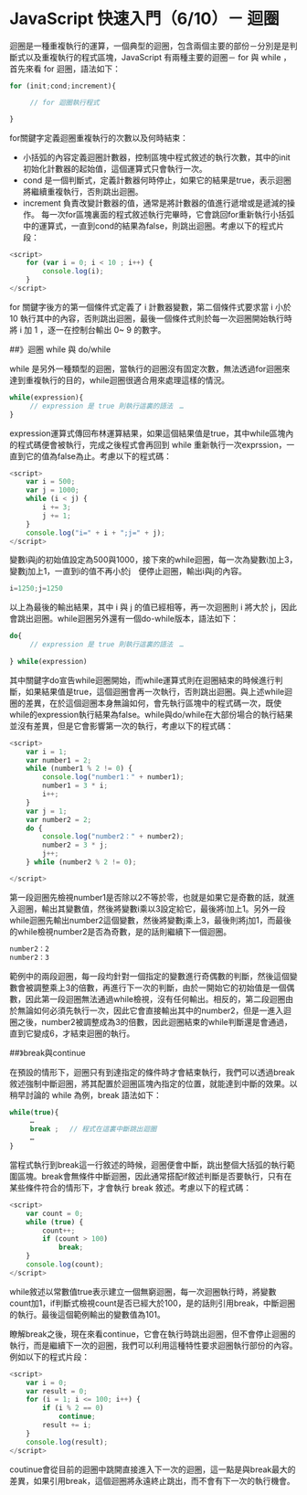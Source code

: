 # JavaScript 快速入門（6/10）－ 迴圈


迴圈是一種重複執行的運算，一個典型的迴圈，包含兩個主要的部份－分別是是判斷式以及重複執行的程式區塊，JavaScript 有兩種主要的迴圈－ for 與 while ，首先來看 for 迴圈，語法如下：

```js
for (init;cond;increment){

     // for 迴圈執行程式

}
```

for關鍵字定義迴圈重複執行的次數以及何時結束：
- 小括弧的內容定義迴圈計數器，控制區塊中程式敘述的執行次數，其中的init初始化計數器的起始值，這個運算式只會執行一次。
- cond 是一個判斷式，定義計數器何時停止，如果它的結果是true，表示迴圈將繼續重複執行，否則跳出迴圈。
- increment 負責改變計數器的值，通常是將計數器的值進行遞增或是遞減的操作。
每一次for區塊裏面的程式敘述執行完畢時，它會跳回for重新執行小括弧中的運算式，一直到cond的結果為false，則跳出迴圈。考慮以下的程式片段：

```js
<script>
    for (var i = 0; i < 10 ; i++) {
        console.log(i);
    }
</script>
```

for 關鍵字後方的第一個條件式定義了 i 計數器變數，第二個條件式要求當 i 小於 10 執行其中的內容，否則跳出迴圈，最後一個條件式則於每一次迴圈開始執行時將 i 加 1 ，逐一在控制台輸出 0~ 9 的數字。

##》迴圈 while 與 do/while

while 是另外一種類型的迴圈，當執行的迴圈沒有固定次數，無法透過for迴圈來達到重複執行的目的，while迴圈很適合用來處理這樣的情況。

```js
while(expression){ 
     // expression 是 true 則執行這裏的語法　…　
}
```

expression運算式傳回布林運算結果，如果這個結果值是true，其中while區塊內的程式碼便會被執行，完成之後程式會再回到 while 重新執行一次exprssion，一直到它的值為false為止。考慮以下的程式碼：

```js
<script>
    var i = 500;
    var j = 1000;
    while (i < j) {
        i += 3;
        j += 1;
    }
    console.log("i=" + i + ";j=" + j);
</script>
```


變數i與j的初始值設定為500與1000，接下來的while迴圈，每一次為變數i加上3，變數j加上1，一直到i的值不再小於j　便停止迴圈，輸出i與j的內容。

```js
i=1250;j=1250
```

以上為最後的輸出結果，其中 i 與 j 的值已經相等，再一次迴圈則 i 將大於 j，因此會跳出迴圈。while迴圈另外還有一個do-while版本，語法如下：

```js
do{
     // expression 是 true 則執行這裏的語法　…　
　  
} while(expression)
```


其中關鍵字do宣告while迴圈開始，而while運算式則在迴圈結束的時候進行判斷，如果結果值是true，這個迴圈會再一次執行，否則跳出迴圈。與上述while迴圈的差異，在於這個迴圈本身無論如何，會先執行區塊中的程式碼一次，既使while的expression執行結果為false。while與do/while在大部份場合的執行結果並沒有差異，但是它會影響第一次的執行，考慮以下的程式碼：

```js
<script>
    var i = 1;
    var number1 = 2;
    while (number1 % 2 != 0) {
        console.log("number1：" + number1);
        number1 = 3 * i;
        i++;
    }
    var j = 1;
    var number2 = 2;
    do {
        console.log("number2：" + number2);
        number2 = 3 * j;
        j++;
    } while (number2 % 2 != 0);

</script>
```

第一段迴圈先檢視number1是否除以2不等於零，也就是如果它是奇數的話，就進入迴圈，輸出其變數值，然後將變數i乘以3設定給它，最後將i加上1。另外一段while迴圈先輸出number2這個變數，然後將變數j乘上3，最後則將j加1，而最後的while檢視number2是否為奇數，是的話則繼續下一個迴圈。

```js
number2：2
number2：3
```

範例中的兩段迴圈，每一段均針對一個指定的變數進行奇偶數的判斷，然後這個變數會被調整乘上3的倍數，再進行下一次的判斷，由於一開始它的初始值是一個偶數，因此第一段迴圈無法通過while檢視，沒有任何輸出。相反的，第二段迴圈由於無論如何必須先執行一次，因此它會直接輸出其中的number2，但是一進入迴圈之後，number2被調整成為3的倍數，因此迴圈結束的while判斷還是會通過，直到它變成6，才結束迴圈的執行。

##》break與continue

在預設的情形下，迴圈只有到達指定的條件時才會結束執行，我們可以透過break敘述強制中斷迴圈，將其配置於迴圈區塊內指定的位置，就能達到中斷的效果。以稍早討論的 while 為例，break 語法如下：


```js
while(true){
     …　
     break ; 　// 程式在這裏中斷跳出迴圈
     …
}
```

當程式執行到break這一行敘述的時候，迴圈便會中斷，跳出整個大括弧的執行範圍區塊。break會無條件中斷迴圈，因此通常搭配if敘述判斷是否要執行，只有在某些條件符合的情形下，才會執行 break 敘述。考慮以下的程式碼：

```js
<script>
    var count = 0;
    while (true) {
        count++;
        if (count > 100)
            break;
    }
    console.log(count);
</script>
```

while敘述以常數值true表示建立一個無窮迴圈，每一次迴圈執行時，將變數count加1，if判斷式檢視count是否已經大於100，是的話則引用break，中斷迴圈的執行。最後這個範例輸出的變數值為101。

瞭解break之後，現在來看continue，它會在執行時跳出迴圈，但不會停止迴圈的執行，而是繼續下一次的迴圈，我們可以利用這種特性要求迴圈執行部份的內容。例如以下的程式片段：

```js
<script>
    var i = 0;
    var result = 0;
    for (i = 1; i <= 100; i++) {
        if (i % 2 == 0)
            continue;
        result += i;
    }
    console.log(result);
</script>
```

coutinue會從目前的迴圈中跳開直接進入下一次的迴圈，這一點是與break最大的差異，如果引用break，這個迴圈將永遠終止跳出，而不會有下一次的執行機會。